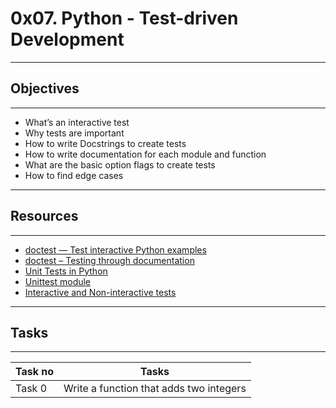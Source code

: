 # 0x07. Python - Test-driven Development
---
## Objectives
---
* What’s an interactive test
* Why tests are important
* How to write Docstrings to create tests
* How to write documentation for each module and function
* What are the basic option flags to create tests
* How to find edge cases
---
## Resources
---
* [doctest — Test interactive Python examples](https://docs.python.org/3.4/library/doctest.html)
* [doctest – Testing through documentation](https://pymotw.com/3/doctest/)
* [Unit Tests in Python](https://www.youtube.com/watch?v=1Lfv5tUGsn8)
* [Unittest module](https://www.youtube.com/watch?v=6tNS--WetLI)
* [Interactive and Non-interactive tests](https://mattermost.com/blog/testing-python-understanding-doctest-and-unittest/)
---
## Tasks
---
|Task no |Tasks	|
|--------|------|
|Task 0  |Write a function that adds two integers|
   
